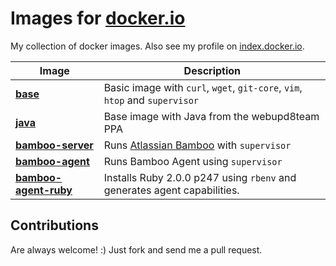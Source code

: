 # Images for [docker.io](http://docker.io)

My collection of docker images. Also see my profile on [index.docker.io](https://index.docker.io/u/hwuethrich/).

| Image                                       | Description                        |
|---------------------------------------------|------------------------------------|
| [**base**](/base)                           | Basic image with `curl`, `wget`, `git-core`, `vim`, `htop` and `supervisor`
| [**java**](/java)                           | Base image with Java from the webupd8team PPA
| [**bamboo-server**](/bamboo-server)         | Runs [Atlassian Bamboo](https://www.atlassian.com/software/bamboo) with `supervisor`
| [**bamboo-agent**](/bamboo-agent)           | Runs Bamboo Agent using `supervisor`
| [**bamboo-agent-ruby**](/bamboo-agent-ruby) | Installs Ruby 2.0.0 p247 using `rbenv` and generates agent capabilities.

## Contributions

Are always welcome! :) Just fork and send me a pull request.
